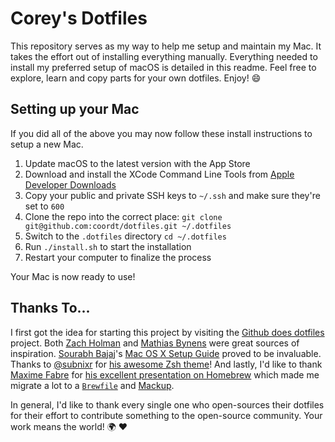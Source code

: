 # Corey's Dotfiles

This repository serves as my way to help me setup and maintain my Mac. It takes the effort out of installing everything manually. Everything needed to install my preferred setup of macOS is detailed in this readme. Feel free to explore, learn and copy parts for your own dotfiles. Enjoy! :smile:

## Setting up your Mac

If you did all of the above you may now follow these install instructions to setup a new Mac.

1. Update macOS to the latest version with the App Store
2. Download and install the XCode Command Line Tools from [Apple Developer Downloads](https://developer.apple.com/downloads/)
3. Copy your public and private SSH keys to `~/.ssh` and make sure they're set to `600`
4. Clone the repo into the correct place: `git clone git@github.com:coordt/dotfiles.git ~/.dotfiles`
5. Switch to the `.dotfiles` directory `cd ~/.dotfiles`
6. Run `./install.sh` to start the installation
7. Restart your computer to finalize the process

Your Mac is now ready to use!


## Thanks To...

I first got the idea for starting this project by visiting the [Github does dotfiles](https://dotfiles.github.io/) project. Both [Zach Holman](https://github.com/holman/dotfiles) and [Mathias Bynens](https://github.com/mathiasbynens/dotfiles) were great sources of inspiration. [Sourabh Bajaj](https://twitter.com/sb2nov/)'s [Mac OS X Setup Guide](http://sourabhbajaj.com/mac-setup/) proved to be invaluable. Thanks to [@subnixr](https://github.com/subnixr) for [his awesome Zsh theme](https://github.com/subnixr/minimal)! And lastly, I'd like to thank [Maxime Fabre](https://twitter.com/anahkiasen) for [his excellent presentation on Homebrew](https://speakerdeck.com/anahkiasen/a-storm-homebrewin) which made me migrate a lot to a [`Brewfile`](./Brewfile) and [Mackup](https://github.com/lra/mackup).

In general, I'd like to thank every single one who open-sources their dotfiles for their effort to contribute something to the open-source community. Your work means the world! :earth_africa: :heart: